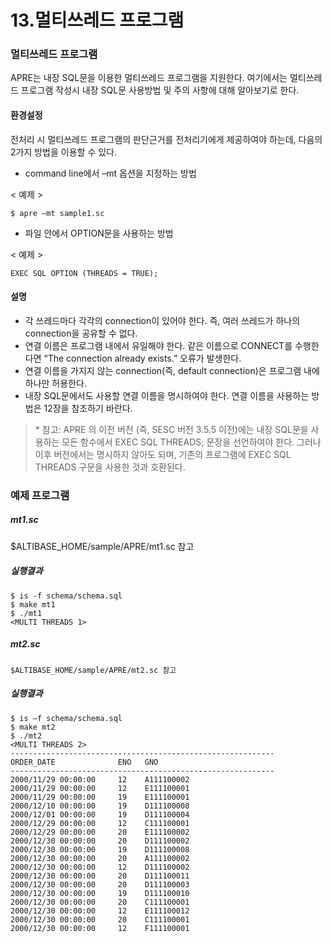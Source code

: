 # 13.멀티쓰레드 프로그램

### 멀티쓰레드 프로그램

APRE는 내장 SQL문을 이용한 멀티쓰레드 프로그램을 지원한다. 여기에서는 멀티쓰레드 프로그램 작성시 내장 SQL문 사용방법 및 주의 사항에 대해 알아보기로 한다.

#### 환경설정

전처리 시 멀티쓰레드 프로그램의 판단근거를 전처리기에게 제공하여야 하는데, 다음의 2가지 방법을 이용할 수 있다.

- command line에서 –mt 옵션을 지정하는 방법

\< 예제 \>

```
$ apre –mt sample1.sc
```

- 파일 안에서 OPTION문을 사용하는 방법

\< 예제 \>

```
EXEC SQL OPTION (THREADS = TRUE);
```

#### 설명

- 각 쓰레드마다 각각의 connection이 있어야 한다. 즉, 여러 쓰레드가 하나의 connection을 공유할 수 없다.
- 연결 이름은 프로그램 내에서 유일해야 한다. 같은 이름으로 CONNECT를 수행한다면 “The connection already exists.” 오류가 발생한다.
- 연결 이름을 가지지 않는 connection(즉, default connection)은 프로그램 내에 하나만 허용한다.
- 내장 SQL문에서도 사용할 연결 이름을 명시하여야 한다. 연결 이름을 사용하는 방법은 12장을 참조하기 바란다.

> \* 참고: APRE 의 이전 버전 (즉, SESC 버전 3.5.5 이전)에는 내장 SQL문을 사용하는 모든 함수에서 EXEC SQL THREADS; 문장을 선언하여야 한다. 그러나 이후 버전에서는 명시하지 않아도 되며, 기존의 프로그램에 EXEC SQL THREADS 구문을 사용한 것과 호환된다.

### 예제 프로그램

##### mt1.sc 

$ALTIBASE_HOME/sample/APRE/mt1.sc 참고

##### 실행결과 

```
$ is -f schema/schema.sql
$ make mt1
$ ./mt1
<MULTI THREADS 1>
```

##### mt2.sc 

```
$ALTIBASE_HOME/sample/APRE/mt2.sc 참고
```

##### 실행결과 

```
$ is –f schema/schema.sql
$ make mt2
$ ./mt2
<MULTI THREADS 2>
-----------------------------------------------------------
ORDER_DATE              ENO   GNO                                 
-----------------------------------------------------------
2000/11/29 00:00:00     12    A111100002
2000/11/29 00:00:00     12    E111100001
2000/11/29 00:00:00     19    E111100001
2000/12/10 00:00:00     19    D111100008
2000/12/01 00:00:00     19    D111100004
2000/12/29 00:00:00     12    C111100001
2000/12/29 00:00:00     20    E111100002
2000/12/30 00:00:00     20    D111100002
2000/12/30 00:00:00     19    D111100008
2000/12/30 00:00:00     20    A111100002
2000/12/30 00:00:00     12    D111100002
2000/12/30 00:00:00     20    D111100011
2000/12/30 00:00:00     20    D111100003
2000/12/30 00:00:00     19    D111100010
2000/12/30 00:00:00     20    C111100001
2000/12/30 00:00:00     12    E111100012
2000/12/30 00:00:00     20    C111100001
2000/12/30 00:00:00     12    F111100001 
```

